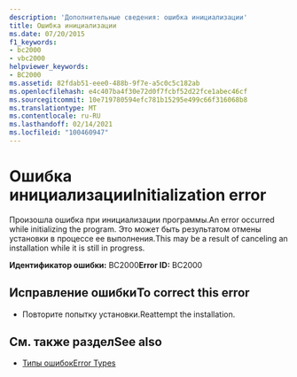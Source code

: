 ```yaml
---
description: 'Дополнительные сведения: ошибка инициализации'
title: Ошибка инициализации
ms.date: 07/20/2015
f1_keywords:
- bc2000
- vbc2000
helpviewer_keywords:
- BC2000
ms.assetid: 82fdab51-eee0-488b-9f7e-a5c0c5c182ab
ms.openlocfilehash: e4c407ba4f30e72d0f7fcbf52d22fce1abec46cf
ms.sourcegitcommit: 10e719780594efc781b15295e499c66f316068b8
ms.translationtype: MT
ms.contentlocale: ru-RU
ms.lasthandoff: 02/14/2021
ms.locfileid: "100460947"
---
```

# <a name="initialization-error"></a><span data-ttu-id="7cfcf-103">Ошибка инициализации</span><span class="sxs-lookup"><span data-stu-id="7cfcf-103">Initialization error</span></span>

<span data-ttu-id="7cfcf-104">Произошла ошибка при инициализации программы.</span><span class="sxs-lookup"><span data-stu-id="7cfcf-104">An error occurred while initializing the program.</span></span> <span data-ttu-id="7cfcf-105">Это может быть результатом отмены установки в процессе ее выполнения.</span><span class="sxs-lookup"><span data-stu-id="7cfcf-105">This may be a result of canceling an installation while it is still in progress.</span></span>  
  
 <span data-ttu-id="7cfcf-106">**Идентификатор ошибки:** BC2000</span><span class="sxs-lookup"><span data-stu-id="7cfcf-106">**Error ID:** BC2000</span></span>  
  
## <a name="to-correct-this-error"></a><span data-ttu-id="7cfcf-107">Исправление ошибки</span><span class="sxs-lookup"><span data-stu-id="7cfcf-107">To correct this error</span></span>  
  
- <span data-ttu-id="7cfcf-108">Повторите попытку установки.</span><span class="sxs-lookup"><span data-stu-id="7cfcf-108">Reattempt the installation.</span></span>  
  
## <a name="see-also"></a><span data-ttu-id="7cfcf-109">См. также раздел</span><span class="sxs-lookup"><span data-stu-id="7cfcf-109">See also</span></span>

- [<span data-ttu-id="7cfcf-110">Типы ошибок</span><span class="sxs-lookup"><span data-stu-id="7cfcf-110">Error Types</span></span>](../programming-guide/language-features/error-types.md)
